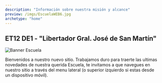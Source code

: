 ```yaml
---
description: "Información sobre nuestra misión y alcance"
preview: /imgs/EscuelaWEB6.jpg
archetype: "home"
---
```


## ET12 DE1 - "Libertador Gral. José de San Martín"

![Banner Escuela](/imgs/EscuelaWEB6.jpg)

Bienvenidos a nuestro nuevo sitio. Trabajamos duro para traerte las ultimas novedades de nuestra querida Escuela, te invitamos a que navegues en nuestro sitio a través del menu lateral (o superior izquierdo si estas desde un dispositivo móvil).